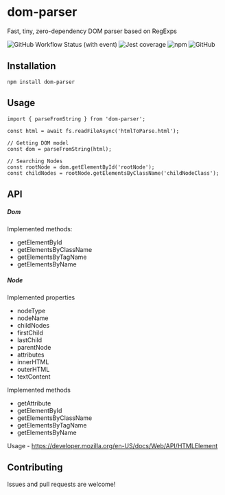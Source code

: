 # dom-parser

Fast, tiny, zero-dependency DOM parser based on RegExps

![GitHub Workflow Status (with event)](https://img.shields.io/github/actions/workflow/status/ershov-konst/dom-parser/bump-build-release.yml)
![Jest coverage](./badges/coverage-jest%20coverage.svg)
![npm](https://img.shields.io/npm/dw/dom-parser)
![GitHub](https://img.shields.io/github/license/ershov-konst/dom-parser)


## Installation

    npm install dom-parser

## Usage
    import { parseFromString } from 'dom-parser';

    const html = await fs.readFileAsync('htmlToParse.html');

    // Getting DOM model
    const dom = parseFromString(html);

    // Searching Nodes
    const rootNode = dom.getElementById('rootNode');
    const childNodes = rootNode.getElementsByClassName('childNodeClass');

## API

##### Dom

Implemented methods:

* getElementById
* getElementsByClassName
* getElementsByTagName
* getElementsByName

##### Node

Implemented properties

* nodeType
* nodeName
* childNodes
* firstChild
* lastChild
* parentNode
* attributes
* innerHTML
* outerHTML
* textContent

Implemented methods

* getAttribute
* getElementById
* getElementsByClassName
* getElementsByTagName
* getElementsByName

Usage - https://developer.mozilla.org/en-US/docs/Web/API/HTMLElement


## Contributing

Issues and pull requests are welcome!
